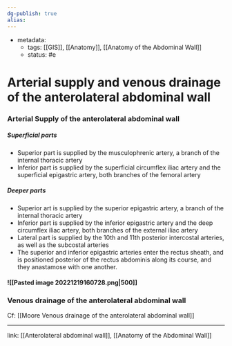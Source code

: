 ```yaml
---
dg-publish: true
alias:
---
```

- metadata:
	- tags: [[GIS]], [[Anatomy]], [[Anatomy of the Abdominal Wall]]
	- status: #e 
# Arterial supply and venous drainage of the anterolateral abdominal wall
### Arterial Supply of the anterolateral abdominal wall
##### Superficial parts
- Superior part is supplied by the musculophrenic artery, a branch of the internal thoracic artery
- Inferior part is supplied by the superficial circumflex iliac artery and the superficial epigastric artery, both branches of the femoral artery
##### Deeper parts
- Superior art is supplied by the superior epigastric artery, a branch of the internal thoracic artery
- Inferior part is supplied by the inferior epigastric artery and the deep circumflex iliac artery, both branches of the external iliac artery
- Lateral part is supplied by the 10th and 11th posterior intercostal arteries, as well as the subcostal arteries
- The superior and inferior epigastric arteries enter the rectus sheath, and is positioned posterior of the rectus abdominis along its course, and they anastamose with one another.
#### ![[Pasted image 20221219160728.png|500]]

### Venous drainage of the anterolateral abdominal wall

Cf: [[Moore  Venous drainage of the anterolateral abdominal wall]] 

---

link: [[Anterolateral abdominal wall]], [[Anatomy of the Abdominal Wall]]